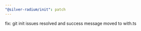 ```yaml
---
"@silver-radium/init": patch
---
```


fix: git init issues resolved and success message moved to with.ts
